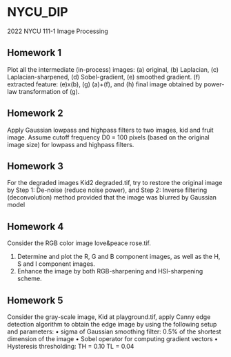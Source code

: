 # NYCU_DIP
2022 NYCU 111-1 Image Processing

## Homework 1
Plot all the intermediate (in-process) images:
(a) original, (b) Laplacian, (c) Laplacian-sharpened, (d) Sobel-gradient, (e) smoothed gradient. (f) extracted feature: (e)x(b), (g) (a)+(f), and (h) final image obtained by power-law transformation of (g).

## Homework 2
Apply Gaussian lowpass and highpass filters to two images, kid and fruit image.
Assume cutoff frequency D0 = 100 pixels (based on the original image size) for lowpass and highpass filters.

## Homework 3
For the degraded images Kid2 degraded.tif, try to restore the original image by
Step 1: De-noise (reduce noise power), and Step 2: Inverse filtering (deconvolution) method provided that the image was blurred by Gaussian model

## Homework 4
Consider the RGB color image love&peace rose.tif.
1. Determine and plot the R, G and B component images, as well as the H, S and I component images.
2. Enhance the image by both RGB-sharpening and HSI-sharpening scheme.

## Homework 5
Consider the gray-scale image, Kid at playground.tif, apply Canny edge detection algorithm to obtain the edge image by using the following setup and parameters:
• sigma of Gaussian smoothing filter: 0.5% of the shortest dimension of the image
• Sobel operator for computing gradient vectors
• Hysteresis thresholding: TH = 0.10 TL = 0.04
